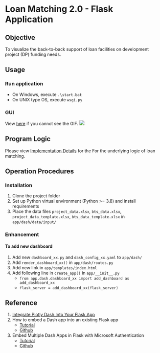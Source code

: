 # Loan Matching 2.0 - Flask Application

## Objective
To visualize the back-to-back support of loan facilities on development project (DP) funding needs.

## Usage
### Run application
- On Windows, execute `.\start.bat`
- On UNIX type OS, execute `wsgi.py`

### GUI
View [here](https://github.com/joeycyc/loan-matching-flask/blob/master/blob/intro.gif) if you cannot see the GIF.
![](https://github.com/joeycyc/loan-matching-flask/blob/master/blob/intro.gif)

## Program Logic
Please view [Implementation Details](https://github.com/joeycyc/loan-matching-flask/blob/master/blob/implementation_details.pdf) for the For the underlying logic of loan matching.

## Operation Procedures
### Installation
1. Clone the project folder
2. Set up Python virtual environment (Python >= 3.8) and install requirements
3. Place the data files `project_data.xlsx`, `bts_data.xlsx`, `project_data_template.xlsx`, `bts_data_template.xlsx` in `app/dash/data/input/`

### Enhancement
#### To add new dashboard
1. Add new `dashboard_xx.py` and `dash_config_xx.yaml` to `app/dash/`
2. Add `render_dashboard_xx()` in `app/dash/routes.py`
3. Add new link in `app/templates/index.html`
4. Add following line in `create_app()` in `app/__init__.py`
    - `from app.dash.dashboard_xx import add_dashboard as add_dashboard_xx`
    - `flask_server = add_dashboard_xx(flask_server)`

## Reference
1. [Integrate Plotly Dash Into Your Flask App](https://hackersandslackers.com/plotly-dash-with-flask/)
2. How to embed a Dash app into an existing Flask app
    - [Tutorial](https://medium.com/@olegkomarov_77860/how-to-embed-a-dash-app-into-an-existing-flask-app-ea05d7a2210b)
    - [Github](https://github.com/okomarov/dash_on_flask)
3. Embed Multiple Dash Apps in Flask with Microsoft Authentication
    - [Tutorial](https://towardsdatascience.com/embed-multiple-dash-apps-in-flask-with-microsoft-authenticatio-44b734f74532)
    - [Github](https://github.com/shkiefer/dash_in_flask_msal/tree/basic)

